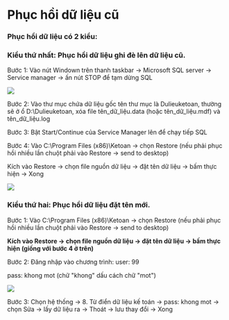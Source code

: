 # Phục hồi dữ liệu cũ

### Phục hồi dữ liệu có 2 kiểu:

### **Kiểu thứ nhất: Phục hồi dữ liệu ghi đè lên dữ liệu cũ.**

Bước 1: Vào nút Windown trên thanh taskbar -&gt; Microsoft SQL server -&gt; Service manager -&gt; ấn nút STOP để tạm dừng SQL

![](https://phanmemnhatnam.com/wp-content/uploads/2018/03/3-2.png)

Bước 2: Vào thư mục chứa dữ liệu gốc tên thư mục là Dulieuketoan, thường sẽ ở ổ D:\Dulieuketoan, xóa file tên\_dữ\_liệu.data \(hoặc tên\_dữ\_liệu.mdf\) và tên\_dữ\_liệu.log

Bước 3: Bật Start/Continue của Service Manager lên để chạy tiếp SQL

Bước 4: Vào C:\Program Files \(x86\)\Ketoan -&gt; chọn Restore \(nếu phải phục hồi nhiều lần chuột phải vào Restore -&gt; send to desktop\)

Kích vào Restore -&gt; chọn file nguồn dữ liệu -&gt; đặt tên dữ liệu -&gt; bấm thực hiện -&gt; Xong

![](https://phanmemnhatnam.com/wp-content/uploads/2018/03/5.png)

### **Kiểu thứ hai: Phục hồi dữ liệu đặt tên mới.**

Bước 1: Vào C:\Program Files \(x86\)\Ketoan -&gt; chọn Restore \(nếu phải phục hồi nhiều lần chuột phải vào Restore -&gt; send to desktop\)

**Kích vào Restore -&gt; chọn file nguồn dữ liệu -&gt; đặt tên dữ liệu -&gt; bấm thực hiện \(giống với bước 4 ở trên\)**

Bước 2: Đăng nhập vào chương trình: user: 99

pass: khong mot \(chữ "khong" dấu cách chữ "mot"\)

![](https://phanmemnhatnam.com/wp-content/uploads/2018/03/3-3.png)

Bước 3: Chọn hệ thống -&gt; 8. Từ điển dữ liệu kế toán -&gt; pass: khong mot -&gt; chọn Sửa -&gt; lấy dữ liệu ra -&gt; Thoát -&gt; lưu thay đổi -&gt; Xong

